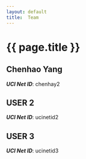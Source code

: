 ```yaml
---
layout: default
title:  Team
---
```


# {{ page.title }}


## Chenhao Yang
***UCI Net ID***: chenhay2

## USER 2
***UCI Net ID***: ucinetid2

## USER 3
***UCI Net ID***: ucinetid3
